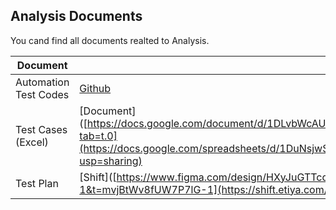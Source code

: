 ## Analysis Documents
You cand find all documents realted to Analysis.

| Document | Link |
| ------ | ------ |
| Automation Test Codes | [Github](https://app.diagrams.net/#G1CPWtSzB6iHUIagWdTTBJd29NihPPQf_d#%7B%22pageId%22%3A%22Xoln1PcfvD1JLl7s3ub5%22%7D) |
| Test Cases (Excel) | [Document]([https://docs.google.com/document/d/1DLvbWcAUkcrZusQe3y7DnU4zmZ_QvX06IM9_xw3Z_n4/edit?tab=t.0](https://docs.google.com/spreadsheets/d/1DuNsjwSWe85AwyXyuJwUKyf2BLdVH7Cr6NsWMdNn8ck/edit?usp=sharing) |
| Test Plan  | [Shift]([https://www.figma.com/design/HXyJuGTTcqzGigD9XXcGml/P2?node-id=0-1&t=mvjBtWv8fUW7P7lG-1](https://shift.etiya.com/browse/EAT-5765) |
